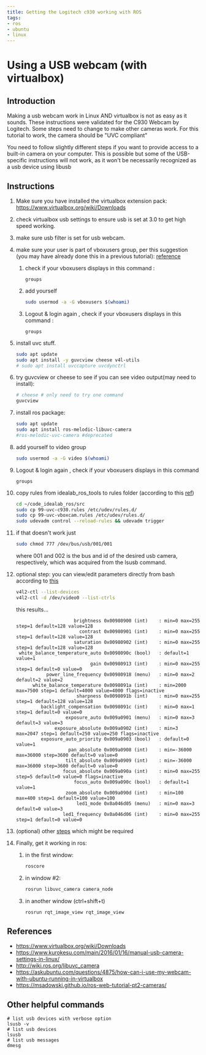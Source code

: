 ```yaml
---
title: Getting the Logitech c930 working with ROS
tags:
- ros
- ubuntu
- linux
---
```


# Using a USB webcam (with virtualbox)

## Introduction

Making a usb webcam work in Linux AND virtualbox is not as easy as it sounds.  These instructions were validated for the C930 Webcam by Logitech.  Some steps need to change to make other cameras work.  For this tutorial to work, the camera should be "UVC compliant"

You need to follow slightly different steps if you want to provide access to a built-in camera on your computer.  This is possible but some of the USB-specific instructions will not work, as it won't be necessarily recognized as a usb device using libusb

## Instructions

1. Make sure you have installed the virtualbox extension pack: <https://www.virtualbox.org/wiki/Downloads>
1. check virtualbox usb settings to ensure usb is set at 3.0 to get high speed working.
1. make sure usb filter is set for usb webcam.
1. make sure your user is part of vboxusers group, per this suggestion (you may have already done this in a previous tutorial): [reference](https://askubuntu.com/questions/4875/how-can-i-use-my-webcam-with-ubuntu-running-in-virtualbox)

    1. check if your vboxusers displays in this command :

        ```
        groups
        ```

    1. add yourself

        ```bash
        sudo usermod -a -G vboxusers $(whoami)
        ```

    1. Logout & login again , check if your vboxusers displays in this command :

        ```
        groups
        ```

1. install uvc stuff.

    ```bash
    sudo apt update
    sudo apt install -y guvcview cheese v4l-utils
    # sudo apt install uvccapture uvcdynctrl
    ```

1. try guvcview or cheese to see if you can see video output(may need to install):

    ```bash
    # cheese # only need to try one command
    guvcview
    ```

1. install ros package:

    ```bash
    sudo apt update
    sudo apt install ros-melodic-libuvc-camera
    #ros-melodic-uvc-camera #deprecated
    ```

1. add yourself to video group

      ```bash
      sudo usermod -a -G video $(whoami)
      ```

1. Logout & login again , check if your vboxusers displays in this command

    ```
    groups
    ```

1. copy rules from idealab_ros_tools to rules folder (according to this [ref](http://wiki.ros.org/libuvc_camera))

    ```bash
    cd ~/code_idealab_ros/src
    sudo cp 99-uvc-c930.rules /etc/udev/rules.d/
    sudo cp 99-uvc-vboxcam.rules /etc/udev/rules.d/
    sudo udevadm control --reload-rules && udevadm trigger
    ```

1. if that doesn't work just

    ```bash
    sudo chmod 777 /dev/bus/usb/001/001
    ```

    where 001 and 002 is the bus and id of the desired usb camera, respectively, which was acquired from the lsusb command.

1. optional step: you can view/edit parameters directly from bash according to [this](https://www.kurokesu.com/main/2016/01/16/manual-usb-camera-settings-in-linux/)

    ```bash
    v4l2-ctl --list-devices
    v4l2-ctl -d /dev/video0 --list-ctrls
    ```

    this results...

    ```
                         brightness 0x00980900 (int)    : min=0 max=255 step=1 default=128 value=128
                           contrast 0x00980901 (int)    : min=0 max=255 step=1 default=128 value=128
                         saturation 0x00980902 (int)    : min=0 max=255 step=1 default=128 value=128
     white_balance_temperature_auto 0x0098090c (bool)   : default=1 value=1
                               gain 0x00980913 (int)    : min=0 max=255 step=1 default=0 value=0
               power_line_frequency 0x00980918 (menu)   : min=0 max=2 default=2 value=2
          white_balance_temperature 0x0098091a (int)    : min=2000 max=7500 step=1 default=4000 value=4000 flags=inactive
                          sharpness 0x0098091b (int)    : min=0 max=255 step=1 default=128 value=128
             backlight_compensation 0x0098091c (int)    : min=0 max=1 step=1 default=0 value=0
                      exposure_auto 0x009a0901 (menu)   : min=0 max=3 default=3 value=3
                  exposure_absolute 0x009a0902 (int)    : min=3 max=2047 step=1 default=250 value=250 flags=inactive
             exposure_auto_priority 0x009a0903 (bool)   : default=0 value=1
                       pan_absolute 0x009a0908 (int)    : min=-36000 max=36000 step=3600 default=0 value=0
                      tilt_absolute 0x009a0909 (int)    : min=-36000 max=36000 step=3600 default=0 value=0
                     focus_absolute 0x009a090a (int)    : min=0 max=255 step=5 default=0 value=0 flags=inactive
                         focus_auto 0x009a090c (bool)   : default=1 value=1
                      zoom_absolute 0x009a090d (int)    : min=100 max=400 step=1 default=100 value=100
                          led1_mode 0x0a046d05 (menu)   : min=0 max=3 default=0 value=3
                     led1_frequency 0x0a046d06 (int)    : min=0 max=255 step=1 default=0 value=0
    ```

1. (optional) other [steps](http://wiki.ros.org/libuvc_camera#Running_the_driver) which might be required

1. Finally, get it working in ros:

    1. in the first window:

        ```bash
        roscore
        ```

    1. in window #2:

        ```bash
        rosrun libuvc_camera camera_node
        ```

    1. in another window (ctrl+shift+t)

        ```bash
        rosrun rqt_image_view rqt_image_view
        ```

## References

* <https://www.virtualbox.org/wiki/Downloads>
* <https://www.kurokesu.com/main/2016/01/16/manual-usb-camera-settings-in-linux/>
* <http://wiki.ros.org/libuvc_camera>
* <https://askubuntu.com/questions/4875/how-can-i-use-my-webcam-with-ubuntu-running-in-virtualbox>
* <https://msadowski.github.io/ros-web-tutorial-pt2-cameras/>

## Other helpful commands

```
# list usb devices with verbose option
lsusb -v
# list usb devices
lsusb
# list usb messages
dmesg
```
